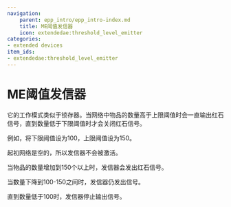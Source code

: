 ```yaml
---
navigation:
    parent: epp_intro/epp_intro-index.md
    title: ME阈值发信器
    icon: extendedae:threshold_level_emitter
categories:
- extended devices
item_ids:
- extendedae:threshold_level_emitter
---
```


# ME阈值发信器

<GameScene zoom="8" background="transparent">
  <ImportStructure src="../structure/cable_threshold_level_emitter.snbt"></ImportStructure>
</GameScene>

它的工作模式类似于锁存器。当网络中物品的数量高于上限阈值时会一直输出红石信号，直到数量低于下限阈值时才会关闭红石信号。

例如，将下限阈值设为100，上限阈值设为150。

起初网络是空的，所以发信器不会被激活。

当物品的数量增加到150个以上时，发信器会发出红石信号。

当数量下降到100-150之间时，发信器仍发出信号。

直到数量低于100时，发信器停止输出信号。